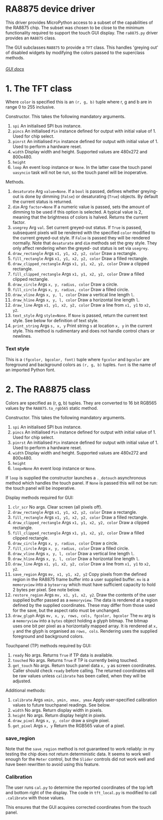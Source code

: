 # RA8875 device driver

This driver provides MicroPython access to a subset of the capabilities of the
RA8875 chip. The subset was chosen to be close to the minimum functionality
required to support the touch GUI display. The `ra8875.py` driver provides an
`RA8875` class.

The GUI subclasses `RA8875` to provide a `TFT` class. This handles 'greying
out' of disabled widgets by modifying the colors passed to the superclass
methods.

###### [GUI docs](./GUI.md)

# 1. The TFT class

Where `color` is specified this is an `(r, g, b)` tuple where r, g and b are in
range 0 to 255 inclusive.

Constructor. This takes the following mandatory arguments.  
 1. `spi` An initialised SPI bus instance.
 2. `pincs` An initialised `Pin` instance defined for output with initial value
 of 1. Used for chip select.
 3. `pinrst` An initialised `Pin` instance defined for output with initial value
 of 1. Used to perform a hardware reset.
 4. `width` Display width and height. Supported values are 480x272 and 800x480.
 5. `height`
 6. `loop` An event loop instance or `None`. In the latter case the touch panel
 `uasyncio` task will not be run, so the touch panel will be inoperative.

Methods.
 1. `desaturate` Arg `value=None`. If a `bool` is passed, defines whether
 greying-out is done by dimming (`False`) or desaturating (`True`) objects. By
 default the current status is returned.
 2. `dim` Arg `factor=None` If a numeric value is passed, sets the amount of
 dimming to be used if this option is selected. A typical value is 2, meaning
 that the brightness of colors is halved. Returns the current factor.
 3. `usegrey` Arg `val`. Set current greyed-out status. If `True` is passed,
 subsequent pixels will be rendered with the specified `color` modified to the
 current greyed-out style. If `False` is passed they will be rendered normally.
 Note that `desaturate` and `dim` methods set the grey style. They only affect
 rendering when the greyed- out status is set via `usegrey`.
 4. `draw_rectangle` Args `x1, y1, x2, y2, color` Draw a rectangle.
 5. `fill_rectangle` Args `x1, y1, x2, y2, color` Draw a filled rectangle.
 6. `draw_clipped_rectangle` Args `x1, y1, x2, y2, color` Draw a clipped
 rectangle.
 7. `fill_clipped_rectangle` Args `x1, y1, x2, y2, color` Draw a filled clipped
 rectangle.
 8. `draw_circle` Args `x, y, radius, color` Draw a circle.
 9. `fill_circle` Args `x, y, radius, color` Draw a filled circle.
 10. `draw_vline` Args `x, y, l, color` Draw a vertical line length `l`.
 11. `draw_hline` Args `x, y, l, color` Draw a horizontal line length `l`.
 12. `draw_line` Args `x1, y1, x2, y2, color` Draw a line from `x1, y1` to
 `x2, y2`.
 13. `text_style` Arg `style=None`. If `None` is passed, return the current
 text style. See below for definition of text style.
 14. `print_string` Args `s, x, y` Print string `s` at location `x, y` in the
 current style. This method is rudimentary and does not handle control chars or
 newlines.

### Text style

This is a `(fgcolor, bgcolor, font)` tuple where `fgcolor` and `bgcolor` are
foreground and background colors as `(r, g, b)` tuples. `font` is the name of
an imported Python font.

# 2. The RA8875 class

Colors are specified as (r, g, b) tuples. They are converted to 16 bit RGB565
values by the `RA8875.to_rgb565` static method.

Constructor. This takes the following mandatory arguments.  
 1. `spi` An initialised SPI bus instance.
 2. `pincs` An initialised `Pin` instance defined for output with initial value
 of 1. Used for chip select.
 3. `pinrst` An initialised `Pin` instance defined for output with initial value
 of 1. Used to perform a hardware reset.
 4. `width` Display width and height. Supported values are 480x272 and 800x480.
 5. `height`
 6. `loop=None` An event loop instance or `None`.

If `loop` is supplied the constructor launches a `._dotouch` asynchronous
method which handles the touch panel. If `None` is passed this will not be run:
the touch panel will be inoperative.

Display methods required for GUI:  
 1. `clr_scr` No args. Clear screen (all pixels off).
 2. `draw_rectangle` Args `x1, y1, x2, y2, color` Draw a rectangle.
 3. `fill_rectangle` Args `x1, y1, x2, y2, color` Draw a filled rectangle.
 4. `draw_clipped_rectangle` Args `x1, y1, x2, y2, color` Draw a clipped
 rectangle.
 5. `fill_clipped_rectangle` Args `x1, y1, x2, y2, color` Draw a filled clipped
 rectangle.
 6. `draw_circle` Args `x, y, radius, color` Draw a circle.
 7. `fill_circle` Args `x, y, radius, color` Draw a filled circle.
 8. `draw_vline` Args `x, y, l, color` Draw a vertical line length `l`.
 9. `draw_hline` Args `x, y, l, color` Draw a horizontal line length `l`.
 10. `draw_line` Args `x1, y1, x2, y2, color` Draw a line from `x1, y1` to
 `x2, y2`.
 11. `save_region` Args `mv, x1, y1, x2, y2` Copy pixels from the defined
 region in the RA8875 frame buffer into a user supplied buffer. `mv` is a
 `memoryview` into a `bytearray` which must have sufficient capacity to hold 2
 bytes per pixel. See note below.
 12. `restore_region` Args `mv, x1, y1, x2, y2`. Draw the contents of the user
 supplied buffer passed as a `memoryview`. The data is rendered at a region
 defined by the supplied coordinates. These may differ from those used for the
 save, but the aspect ratio must be unchanged.
 13. `draw_glyph` Args `mv, x, y, rows, cols, fgcolor, bgcolor` The `mv` arg is
 a `memoryview` into a `bytes` object holding a glyph bitmap. The bitmap uses
 one bit per pixel as a horizontally mapped array. It is rendered at `x, y` and
 the glyph is organised as `rows, cols`. Rendering uses the supplied foreground
 and background colors.

Touchpanel (TP) methods required by GUI:  
 1. `ready` No args. Returns `True` if TP data is available.
 2. `touched` No args. Returns `True` if TP is currently being touched.
 3. `get_touch` No args. Return touch panel data `x, y` as screen coordinates.
 Caller should check `ready` before calling. The returned coordinates will be
 raw values unless `calibrate` has been called, when they will be adjusted.

Additional methods:  
 1. `calibrate` Args `xmin, ymin, xmax, ymax` Apply user-specified calibration
 values to future touchpanel readings. See below.
 2. `width` No args. Return display width in pixels.
 3. `height` No args. Return display height in pixels.
 4. `draw_pixel` Args `x, y, color` draw a single pixel.
 5. `get_pixel` Args `x, y` Return the RGB565 value of a pixel.

### save_region

Note that the `save_region` method is not guaranteed to work reliably: in my
testing the chip does not return deterministic data. It seems to work well
enough for the `Meter` control, but the `Slider` controls did not work well
and have been rewritten to avoid using this feature.

### Calibration

The user runs `cal.py` to determine the reported coordinates of the top left
and bottom right of the display. The code in `tft_local.py` is modified to call
`.calibrate` with those values.

This ensures that the GUI acquires corrected coordinates from the touch panel.

